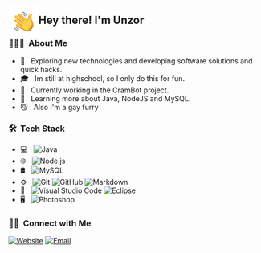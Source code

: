 <img alt="Night Coding" src="https://github.com/AVS1508/AVS1508/blob/master/assets/Hand%20Wave.gif?raw=true" width='60' align="left"/><h2>Hey there! I'm Unzor</h2>
<!-- ## 👋 &nbsp;Hey there! I'm Unzor -->

<h3> 👨🏻‍💻 &nbsp;About Me </h3>

- 🤔 &nbsp; Exploring new technologies and developing software solutions and quick hacks.
- 🎓 &nbsp; Im still at highschool, so I only do this for fun.
- 💼 &nbsp; Currently working in the CramBot project.
- 🌱 &nbsp; Learning more about Java, NodeJS and MySQL.
- 😼 &nbsp; Also I'm a gay furry

<h3> 🛠 &nbsp;Tech Stack</h3>

- 💻 &nbsp;
  ![Java](https://img.shields.io/badge/-Java-333333?style=flat&logo=Java&logoColor=007396)
- 🌐 &nbsp;
  ![Node.js](https://img.shields.io/badge/-Node.js-333333?style=flat&logo=node.js)
- 🛢 &nbsp;
  ![MySQL](https://img.shields.io/badge/-MySQL-333333?style=flat&logo=mysql)
- ⚙️ &nbsp;
  ![Git](https://img.shields.io/badge/-Git-333333?style=flat&logo=git)
  ![GitHub](https://img.shields.io/badge/-GitHub-333333?style=flat&logo=github)
  ![Markdown](https://img.shields.io/badge/-Markdown-333333?style=flat&logo=markdown)
- 🔧 &nbsp;
  ![Visual Studio Code](https://img.shields.io/badge/-Visual%20Studio%20Code-333333?style=flat&logo=visual-studio-code&logoColor=007ACC)
  ![Eclipse](https://img.shields.io/jetbrains/plugin/v/12024-cognitivecomplexity.svg?label=Intellij-IDEA&logoColor=007396)
- 🖥 &nbsp;
  ![Photoshop](https://img.shields.io/badge/-Photoshop-333333?style=flat&logo=adobe-photoshop)

<h3> 🤝🏻 &nbsp;Connect with Me </h3>

<p>
<a href="https://www.uwunzor.net/"><img alt="Website" src="https://img.shields.io/badge/Website-www.uwunzor.net-blue?style=flat-square&logo=google-chrome"></a>
<a href="mailto:anarquiamc@uwunzor.net"><img alt="Email" src="https://img.shields.io/badge/Email-anarquiamc@uwunzor.net-blue?style=flat-square&logo=gmail"></a>
</p>
 

